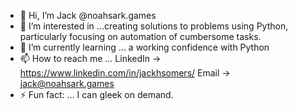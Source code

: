 - 👋 Hi, I’m Jack @noahsark.games
- 👀 I’m interested in ...creating solutions to problems using Python, particularly focusing on automation of cumbersome tasks.
- 🌱 I’m currently learning ... a working confidence with Python
- 📫 How to reach me ... LinkedIn -> https://www.linkedin.com/in/jackhsomers/  Email -> jack@noahsark.games
- ⚡ Fun fact: ... I can gleek on demand.

<!---
jack-noahsark-games/jack-noahsark-games is a ✨ special ✨ repository because its `README.md` (this file) appears on your GitHub profile.
You can click the Preview link to take a look at your changes.
--->
